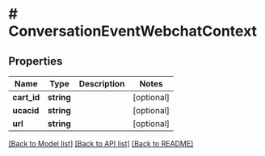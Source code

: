 # # ConversationEventWebchatContext

## Properties

Name | Type | Description | Notes
------------ | ------------- | ------------- | -------------
**cart_id** | **string** |  | [optional]
**ucacid** | **string** |  | [optional]
**url** | **string** |  | [optional]

[[Back to Model list]](../../README.md#models) [[Back to API list]](../../README.md#endpoints) [[Back to README]](../../README.md)
